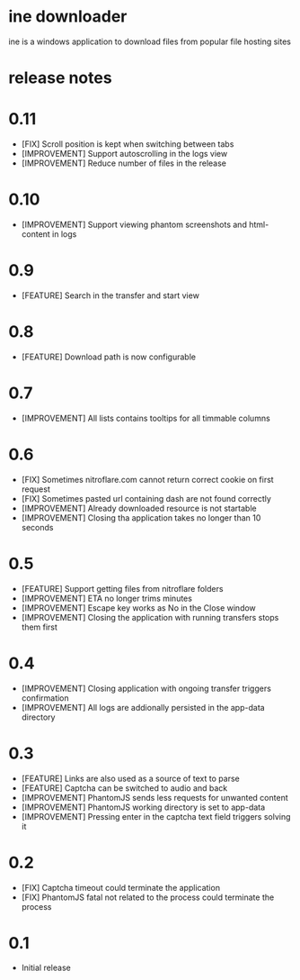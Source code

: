 ine downloader
==============

ine is a windows application to download files from popular file hosting sites

release notes
=============

# 0.11
- [FIX] Scroll position is kept when switching between tabs
- [IMPROVEMENT] Support autoscrolling in the logs view
- [IMPROVEMENT] Reduce number of files in the release

# 0.10
- [IMPROVEMENT] Support viewing phantom screenshots and html-content in logs

# 0.9
- [FEATURE] Search in the transfer and start view

# 0.8
- [FEATURE] Download path is now configurable

# 0.7
- [IMPROVEMENT] All lists contains tooltips for all timmable columns

# 0.6
- [FIX] Sometimes nitroflare.com cannot return correct cookie on first request
- [FIX] Sometimes pasted url containing dash are not found correctly
- [IMPROVEMENT] Already downloaded resource is not startable
- [IMPROVEMENT] Closing tha application takes no longer than 10 seconds

# 0.5
- [FEATURE] Support getting files from nitroflare folders
- [IMPROVEMENT] ETA no longer trims minutes
- [IMPROVEMENT] Escape key works as No in the Close window
- [IMPROVEMENT] Closing the application with running transfers stops them first

# 0.4
- [IMPROVEMENT] Closing application with ongoing transfer triggers confirmation
- [IMPROVEMENT] All logs are addionally persisted in the app-data directory

# 0.3
- [FEATURE] Links are also used as a source of text to parse
- [FEATURE] Captcha can be switched to audio and back
- [IMPROVEMENT] PhantomJS sends less requests for unwanted content
- [IMPROVEMENT] PhantomJS working directory is set to app-data
- [IMPROVEMENT] Pressing enter in the captcha text field triggers solving it

# 0.2
- [FIX] Captcha timeout could terminate the application
- [FIX] PhantomJS fatal not related to the process could terminate the process

# 0.1
- Initial release